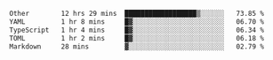 <!--START_SECTION:waka-->

```txt
Other        12 hrs 29 mins  ██████████████████▒░░░░░░   73.85 %
YAML         1 hr 8 mins     █▓░░░░░░░░░░░░░░░░░░░░░░░   06.70 %
TypeScript   1 hr 4 mins     █▓░░░░░░░░░░░░░░░░░░░░░░░   06.34 %
TOML         1 hr 2 mins     █▓░░░░░░░░░░░░░░░░░░░░░░░   06.18 %
Markdown     28 mins         ▓░░░░░░░░░░░░░░░░░░░░░░░░   02.79 %
```

<!--END_SECTION:waka-->